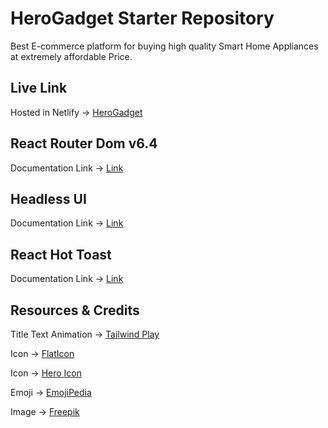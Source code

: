 # HeroGadget Starter Repository

 Best E-commerce platform for buying high quality Smart Home Appliances at extremely affordable Price.

## Live Link
Hosted in Netlify -> [HeroGadget]([https://herogadget.netlify.app/](https://herogadget-react-shop.netlify.app/))

## React Router Dom v6.4 
Documentation Link -> [Link](https://reactrouter.com/en/main/start/overview)

## Headless UI
Documentation Link -> [Link](https://headlessui.com/)

## React Hot Toast
Documentation Link -> [Link](https://react-hot-toast.com/docs)

## Resources & Credits

Title Text Animation -> [Tailwind Play](https://play.tailwindcss.com/VCZwwz1e3R)

Icon -> [FlatIcon](https://www.flaticon.com/)

Icon -> [Hero Icon](https://heroicons.com/)

Emoji -> [EmojiPedia](https://emojipedia.org/)

Image -> [Freepik](https://www.freepik.com/)


